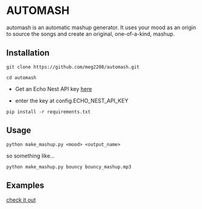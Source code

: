 <h1>AUTOMASH</h1>

automash is an automatic mashup generator. It uses your mood as an origin to source the songs and create an original, one-of-a-kind, mashup.

<h2>Installation</h2>

`git clone https://github.com/meg2208/automash.git`

`cd automash`

- Get an Echo Nest API key <a target="_blank" href="https://developer.echonest.com/account/register">here</a>

- enter the key at config.ECHO_NEST_API_KEY

`pip install -r requirements.txt`


<h2>Usage</h2>

`python make_mashup.py <mood> <output_name>`

so something like...

`python make_mashup.py bouncy bouncy_mashup.mp3`


<h2>Examples</h2>

<a target="_blank" href="https://soundcloud.com/matt-garbis/automash-example-1">check it out</a>
